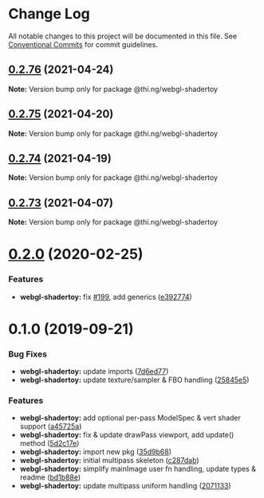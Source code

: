 # Change Log

All notable changes to this project will be documented in this file.
See [Conventional Commits](https://conventionalcommits.org) for commit guidelines.

## [0.2.76](https://github.com/thi-ng/umbrella/compare/@thi.ng/webgl-shadertoy@0.2.75...@thi.ng/webgl-shadertoy@0.2.76) (2021-04-24)

**Note:** Version bump only for package @thi.ng/webgl-shadertoy





## [0.2.75](https://github.com/thi-ng/umbrella/compare/@thi.ng/webgl-shadertoy@0.2.74...@thi.ng/webgl-shadertoy@0.2.75) (2021-04-20)

**Note:** Version bump only for package @thi.ng/webgl-shadertoy





## [0.2.74](https://github.com/thi-ng/umbrella/compare/@thi.ng/webgl-shadertoy@0.2.73...@thi.ng/webgl-shadertoy@0.2.74) (2021-04-19)

**Note:** Version bump only for package @thi.ng/webgl-shadertoy





## [0.2.73](https://github.com/thi-ng/umbrella/compare/@thi.ng/webgl-shadertoy@0.2.72...@thi.ng/webgl-shadertoy@0.2.73) (2021-04-07)

**Note:** Version bump only for package @thi.ng/webgl-shadertoy





# [0.2.0](https://github.com/thi-ng/umbrella/compare/@thi.ng/webgl-shadertoy@0.1.4...@thi.ng/webgl-shadertoy@0.2.0) (2020-02-25)


### Features

* **webgl-shadertoy:** fix [#199](https://github.com/thi-ng/umbrella/issues/199), add generics ([e392774](https://github.com/thi-ng/umbrella/commit/e392774945e4d29f145dba2fd17f99919b2c5fd5))





# 0.1.0 (2019-09-21)

### Bug Fixes

* **webgl-shadertoy:** update imports ([7d6ed77](https://github.com/thi-ng/umbrella/commit/7d6ed77))
* **webgl-shadertoy:** update texture/sampler & FBO handling ([25845e5](https://github.com/thi-ng/umbrella/commit/25845e5))

### Features

* **webgl-shadertoy:** add optional per-pass ModelSpec & vert shader support ([a45725a](https://github.com/thi-ng/umbrella/commit/a45725a))
* **webgl-shadertoy:** fix & update drawPass viewport, add update() method ([5d2c17e](https://github.com/thi-ng/umbrella/commit/5d2c17e))
* **webgl-shadertoy:** import new pkg ([35d9b68](https://github.com/thi-ng/umbrella/commit/35d9b68))
* **webgl-shadertoy:** initial multipass skeleton ([c287dab](https://github.com/thi-ng/umbrella/commit/c287dab))
* **webgl-shadertoy:** simplify mainImage user fn handling, update types & readme ([bd1b88e](https://github.com/thi-ng/umbrella/commit/bd1b88e))
* **webgl-shadertoy:** update multipass uniform handling ([2071133](https://github.com/thi-ng/umbrella/commit/2071133))

